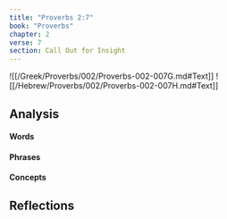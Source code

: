 ```yaml
---
title: "Proverbs 2:7"
book: "Proverbs"
chapter: 2
verse: 7
section: Call Out for Insight
---
```

![[/Greek/Proverbs/002/Proverbs-002-007G.md#Text]]
![[/Hebrew/Proverbs/002/Proverbs-002-007H.md#Text]]

## Analysis

#### Words

#### Phrases

#### Concepts

## Reflections
